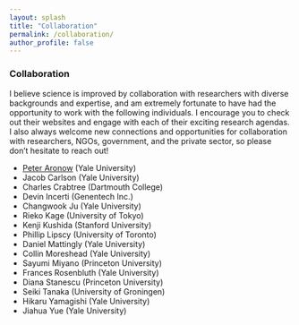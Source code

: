 ```yaml
---
layout: splash
title: "Collaboration"
permalink: /collaboration/
author_profile: false
---
```


### Collaboration

I believe science is improved by collaboration with researchers with diverse backgrounds and expertise, and am extremely fortunate to have had the opportunity to work with the following individuals. I encourage you to check out their websites and engage with each of their exciting research agendas. I also always welcome new connections and opportunities for collaboration with researchers, NGOs, government, and the private sector, so please don’t hesitate to reach out!

- [Peter Aronow](https://peteraronow.github.io) (Yale University) 
- Jacob Carlson (Yale University)  
- Charles Crabtree (Dartmouth College)  
- Devin Incerti (Genentech Inc.)  
- Changwook Ju (Yale University)  
- Rieko Kage (University of Tokyo)  
- Kenji Kushida (Stanford University)  
- Phillip Lipscy (University of Toronto)  
- Daniel Mattingly (Yale University)  
- Collin Moreshead (Yale University)  
- Sayumi Miyano (Princeton University)  
- Frances Rosenbluth (Yale University)  
- Diana Stanescu (Princeton University)  
- Seiki Tanaka (University of Groningen)  
- Hikaru Yamagishi (Yale University)  
- Jiahua Yue (Yale University)  


